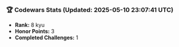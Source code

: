 ### 🏆 Codewars Stats (Updated: 2025-05-10 23:07:41 UTC)

- **Rank:** 8 kyu
- **Honor Points:** 3
- **Completed Challenges:** 1
